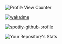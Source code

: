 
![Profile View Counter](https://komarev.com/ghpvc/?username=christophercelaya)

[![wakatime](https://wakatime.com/badge/user/350c3f45-6621-46c3-ba47-00757e90cde6.svg)](https://wakatime.com/@350c3f45-6621-46c3-ba47-00757e90cde6)

[![spotify-github-profile](https://spotify-github-profile.vercel.app/api/view?uid=128420863&cover_image=true&theme=default&bar_color=53b14f&bar_color_cover=true)](https://spotify-github-profile.vercel.app/api/view?uid=128420863&redirect=true)

![Your Repository's Stats](https://github-readme-stats.vercel.app/api?username=christophercelaya&show_icons=true)


